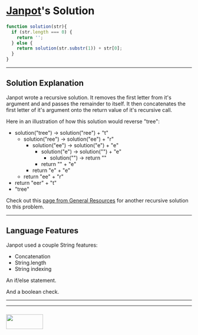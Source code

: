 # [Janpot](https://www.codewars.com/users/janpot)'s Solution

```js
function solution(str){
  if (str.length === 0) {
    return '';
  } else {
    return solution(str.substr(1)) + str[0];
  }
}
```
---

## Solution Explanation

Janpot wrote a recursive solution.  It removes the first letter from it's argument and and passes the remainder to itself. It then concatenates the first letter of it's argument onto the return value of it's recursive call. 

Here in an illustration of how this solution would reverse "tree":
* solution("tree") -> solution("ree") + "t" 
  * solution("ree") -> solution("ee") + "r"
    * solution("ee") -> solution("e") + "e"
      * solution("e") -> solution("") + "e"
        * solution("") -> return ""
      * return "" + "e"
    * return "e" + "e"
  * return "ee" + "r"
* return "eer" + "t"
* "tree"

Check out this [page from General Resources](https://elewa-academy.github.io/General-Resources/cs-101/recursion.html) for another recursive solution to this problem.

---

## Language Features

Janpot used a couple String features:
* Concatenation
* String.length
* String indexing

An if/else statement.

And a boolean check.


___
___
### <a href="http://elewa.education/blog" target="_blank"><img src="https://user-images.githubusercontent.com/18554853/34921062-506450ae-f97d-11e7-875f-6feeb26ad72d.png" width="100" height="40"/></a>
